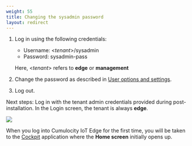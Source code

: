 ```yaml
---
weight: 55
title: Changing the sysadmin password
layout: redirect
---
```


1. Log in using the following credentials:<br>
	- Username: <*tenant*>/sysadmin
	- Password: sysadmin-pass

	Here, <*tenant*> refers to **edge** or **management**  

2. Change the password as described in [User options and settings](/users-guide/getting-started/#user-settings).

3. Log out.

Next steps: Log in with the tenant admin credentials provided during post-installation. In the Login screen, the tenant is always **edge**.
<br>

<img src="/images/edge/edge-login-with-tenantid.png" name="Login screen"/>

When you log into Cumulocity IoT Edge for the first time, you will be taken to the [Cockpit](/users-guide/cockpit#overview) application where the **Home screen** initially opens up.